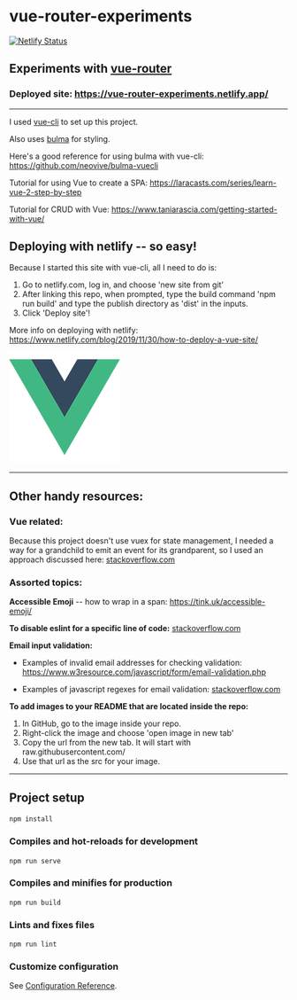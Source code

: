 # vue-router-experiments

[![Netlify Status](https://api.netlify.com/api/v1/badges/8fe722af-10d9-4310-a6f2-db8d5707835c/deploy-status)](https://app.netlify.com/sites/vue-router-experiments/deploys)

## Experiments with [vue-router](https://router.vuejs.org/)

### Deployed site: https://vue-router-experiments.netlify.app/

---

I used [vue-cli](https://cli.vuejs.org/) to set up this project.

Also uses [bulma](https://bulma.io/) for styling.

Here's a good reference for using bulma with vue-cli: https://github.com/neovive/bulma-vuecli

Tutorial for using Vue to create a SPA: https://laracasts.com/series/learn-vue-2-step-by-step

Tutorial for CRUD with Vue: https://www.taniarascia.com/getting-started-with-vue/

## Deploying with netlify -- so easy!

Because I started this site with vue-cli, all I need to do is:

1. Go to netlify.com, log in, and choose 'new site from git'
2. After linking this repo, when prompted, type the build command 'npm run build' and type the publish directory as 'dist' in the inputs.
3. Click 'Deploy site'!

More info on deploying with netlify: https://www.netlify.com/blog/2019/11/30/how-to-deploy-a-vue-site/

<img src="https://raw.githubusercontent.com/ethyl2/vue-router-experiments/main/src/assets/logo.png" />

---

## Other handy resources:

### Vue related:

Because this project doesn't use vuex for state management, I needed a way for a grandchild to emit an event for its grandparent, so I used
an approach discussed here: [stackoverflow.com](https://stackoverflow.com/questions/42615445/vuejs-2-0-emit-event-from-grand-child-to-his-grand-parent-component/51661633)

### Assorted topics:

**Accessible Emoji** -- how to wrap in a span: https://tink.uk/accessible-emoji/

**To disable eslint for a specific line of code:** [stackoverflow.com](https://stackoverflow.com/questions/47277133/disable-unnecessary-escape-character-no-useless-escape)

**Email input validation:**

- Examples of invalid email addresses for checking validation: https://www.w3resource.com/javascript/form/email-validation.php

- Examples of javascript regexes for email validation: [stackoverflow.com](https://stackoverflow.com/questions/46155/how-to-validate-an-email-address-in-javascript)

**To add images to your README that are located inside the repo:**

1. In GitHub, go to the image inside your repo.
2. Right-click the image and choose 'open image in new tab'
3. Copy the url from the new tab. It will start with raw.githubusercontent.com/
4. Use that url as the src for your image.

---

## Project setup

```
npm install
```

### Compiles and hot-reloads for development

```
npm run serve
```

### Compiles and minifies for production

```
npm run build
```

### Lints and fixes files

```
npm run lint
```

### Customize configuration

See [Configuration Reference](https://cli.vuejs.org/config/).

